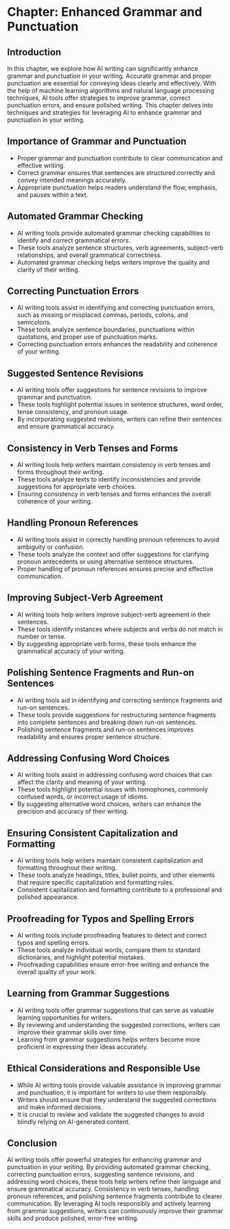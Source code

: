 Chapter: Enhanced Grammar and Punctuation
=========================================

Introduction
------------

In this chapter, we explore how AI writing can significantly enhance grammar and punctuation in your writing. Accurate grammar and proper punctuation are essential for conveying ideas clearly and effectively. With the help of machine learning algorithms and natural language processing techniques, AI tools offer strategies to improve grammar, correct punctuation errors, and ensure polished writing. This chapter delves into techniques and strategies for leveraging AI to enhance grammar and punctuation in your writing.

Importance of Grammar and Punctuation
-------------------------------------

* Proper grammar and punctuation contribute to clear communication and effective writing.
* Correct grammar ensures that sentences are structured correctly and convey intended meanings accurately.
* Appropriate punctuation helps readers understand the flow, emphasis, and pauses within a text.

Automated Grammar Checking
--------------------------

* AI writing tools provide automated grammar checking capabilities to identify and correct grammatical errors.
* These tools analyze sentence structures, verb agreements, subject-verb relationships, and overall grammatical correctness.
* Automated grammar checking helps writers improve the quality and clarity of their writing.

Correcting Punctuation Errors
-----------------------------

* AI writing tools assist in identifying and correcting punctuation errors, such as missing or misplaced commas, periods, colons, and semicolons.
* These tools analyze sentence boundaries, punctuations within quotations, and proper use of punctuation marks.
* Correcting punctuation errors enhances the readability and coherence of your writing.

Suggested Sentence Revisions
----------------------------

* AI writing tools offer suggestions for sentence revisions to improve grammar and punctuation.
* These tools highlight potential issues in sentence structures, word order, tense consistency, and pronoun usage.
* By incorporating suggested revisions, writers can refine their sentences and ensure grammatical accuracy.

Consistency in Verb Tenses and Forms
------------------------------------

* AI writing tools help writers maintain consistency in verb tenses and forms throughout their writing.
* These tools analyze texts to identify inconsistencies and provide suggestions for appropriate verb choices.
* Ensuring consistency in verb tenses and forms enhances the overall coherence of your writing.

Handling Pronoun References
---------------------------

* AI writing tools assist in correctly handling pronoun references to avoid ambiguity or confusion.
* These tools analyze the context and offer suggestions for clarifying pronoun antecedents or using alternative sentence structures.
* Proper handling of pronoun references ensures precise and effective communication.

Improving Subject-Verb Agreement
--------------------------------

* AI writing tools help writers improve subject-verb agreement in their sentences.
* These tools identify instances where subjects and verbs do not match in number or tense.
* By suggesting appropriate verb forms, these tools enhance the grammatical accuracy of your writing.

Polishing Sentence Fragments and Run-on Sentences
-------------------------------------------------

* AI writing tools aid in identifying and correcting sentence fragments and run-on sentences.
* These tools provide suggestions for restructuring sentence fragments into complete sentences and breaking down run-on sentences.
* Polishing sentence fragments and run-on sentences improves readability and ensures proper sentence structure.

Addressing Confusing Word Choices
---------------------------------

* AI writing tools assist in addressing confusing word choices that can affect the clarity and meaning of your writing.
* These tools highlight potential issues with homophones, commonly confused words, or incorrect usage of idioms.
* By suggesting alternative word choices, writers can enhance the precision and accuracy of their writing.

Ensuring Consistent Capitalization and Formatting
-------------------------------------------------

* AI writing tools help writers maintain consistent capitalization and formatting throughout their writing.
* These tools analyze headings, titles, bullet points, and other elements that require specific capitalization and formatting rules.
* Consistent capitalization and formatting contribute to a professional and polished appearance.

Proofreading for Typos and Spelling Errors
------------------------------------------

* AI writing tools include proofreading features to detect and correct typos and spelling errors.
* These tools analyze individual words, compare them to standard dictionaries, and highlight potential mistakes.
* Proofreading capabilities ensure error-free writing and enhance the overall quality of your work.

Learning from Grammar Suggestions
---------------------------------

* AI writing tools offer grammar suggestions that can serve as valuable learning opportunities for writers.
* By reviewing and understanding the suggested corrections, writers can improve their grammar skills over time.
* Learning from grammar suggestions helps writers become more proficient in expressing their ideas accurately.

Ethical Considerations and Responsible Use
------------------------------------------

* While AI writing tools provide valuable assistance in improving grammar and punctuation, it is important for writers to use them responsibly.
* Writers should ensure that they understand the suggested corrections and make informed decisions.
* It is crucial to review and validate the suggested changes to avoid blindly relying on AI-generated content.

Conclusion
----------

AI writing tools offer powerful strategies for enhancing grammar and punctuation in your writing. By providing automated grammar checking, correcting punctuation errors, suggesting sentence revisions, and addressing word choices, these tools help writers refine their language and ensure grammatical accuracy. Consistency in verb tenses, handling pronoun references, and polishing sentence fragments contribute to clearer communication. By leveraging AI tools responsibly and actively learning from grammar suggestions, writers can continuously improve their grammar skills and produce polished, error-free writing.
